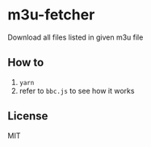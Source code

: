 # m3u-fetcher
Download all files listed in given m3u file

## How to
1. `yarn`
2. refer to `bbc.js` to see how it works

## License
MIT
